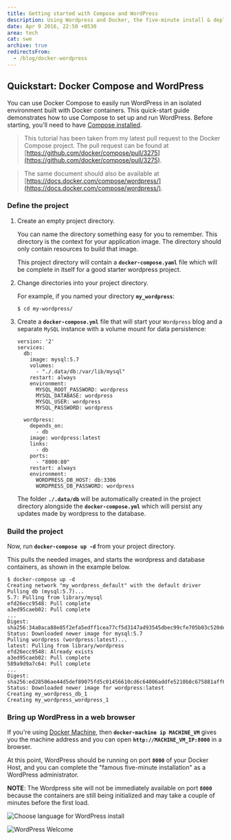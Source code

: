 ```yaml
---
title: Getting started with Compose and WordPress
description: Using Wordpress and Docker, the five-minute install & deploy, seriously!
date: Apr 9 2016, 22:50 +0530
area: tech
cat: swe
archive: true
redirectsFrom:
  - /blog/docker-wordpress
---
```


## Quickstart: Docker Compose and WordPress

You can use Docker Compose to easily run WordPress in an isolated environment built
with Docker containers. This quick-start guide demonstrates how to use Compose to set up and run WordPress. Before starting, you'll need to have
[Compose installed](https://github.com/docker/compose/blob/master/docs/install.md).

> This tutorial has been taken from my latest pull request to the Docker Compose project. The pull request can be found at [https://github.com/docker/compose/pull/3275](https://github.com/docker/compose/pull/3275).

> The same document should also be available at [https://docs.docker.com/compose/wordpress/](https://docs.docker.com/compose/wordpress/).

### Define the project

1.  Create an empty project directory.

    You can name the directory something easy for you to remember. This directory is the context for your application image. The directory should only contain resources to build that image.

    This project directory will contain a **`docker-compose.yaml`** file which will be complete in itself for a good starter wordpress project.

2.  Change directories into your project directory.

    For example, if you named your directory **`my_wordpress`**:

        $ cd my-wordpress/

3.  Create a **`docker-compose.yml`** file that will start your `Wordpress` blog and a separate `MySQL` instance with a volume mount for data persistence:

        version: '2'
        services:
          db:
            image: mysql:5.7
            volumes:
              - "./.data/db:/var/lib/mysql"
            restart: always
            environment:
              MYSQL_ROOT_PASSWORD: wordpress
              MYSQL_DATABASE: wordpress
              MYSQL_USER: wordpress
              MYSQL_PASSWORD: wordpress

          wordpress:
            depends_on:
              - db
            image: wordpress:latest
            links:
              - db
            ports:
              - "8000:80"
            restart: always
            environment:
              WORDPRESS_DB_HOST: db:3306
              WORDPRESS_DB_PASSWORD: wordpress

    The folder **`./.data/db`** will be automatically created in the project directory
    alongside the **`docker-compose.yml`** which will persist any updates made by wordpress to the
    database.

### Build the project

Now, run **`docker-compose up -d`** from your project directory.

This pulls the needed images, and starts the wordpress and database containers, as shown in the example below.

    $ docker-compose up -d
    Creating network "my_wordpress_default" with the default driver
    Pulling db (mysql:5.7)...
    5.7: Pulling from library/mysql
    efd26ecc9548: Pull complete
    a3ed95caeb02: Pull complete
    ...
    Digest: sha256:34a0aca88e85f2efa5edff1cea77cf5d3147ad93545dbec99cfe705b03c520de
    Status: Downloaded newer image for mysql:5.7
    Pulling wordpress (wordpress:latest)...
    latest: Pulling from library/wordpress
    efd26ecc9548: Already exists
    a3ed95caeb02: Pull complete
    589a9d9a7c64: Pull complete
    ...
    Digest: sha256:ed28506ae44d5def89075fd5c01456610cd6c64006addfe5210b8c675881aff6
    Status: Downloaded newer image for wordpress:latest
    Creating my_wordpress_db_1
    Creating my_wordpress_wordpress_1

### Bring up WordPress in a web browser

If you're using [Docker Machine](https://docs.docker.com/machine/), then **`docker-machine ip MACHINE_VM`** gives you the machine address and you can open **`http://MACHINE_VM_IP:8000`** in a browser.

At this point, WordPress should be running on port **`8000`** of your Docker Host, and you can complete the "famous five-minute installation" as a WordPress administrator.

**NOTE**: The Wordpress site will not be immediately available on port **`8000`** because the containers are still being initialized and may take a couple of minutes before the first load.

![Choose language for WordPress install](https://raw.githubusercontent.com/docker/compose/master/docs/images/wordpress-lang.png)

![WordPress Welcome](https://raw.githubusercontent.com/docker/compose/master/docs/images/wordpress-welcome.png)
